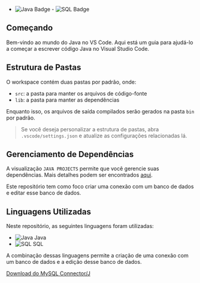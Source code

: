 - ![Java Badge](https://img.shields.io/badge/Java-%23ED8B00.svg?style=for-the-badge&logo=java&logoColor=white) - ![SQL Badge](https://img.shields.io/badge/SQL-%2300f.svg?style=for-the-badge&logo=postgresql&logoColor=white)

## Começando

Bem-vindo ao mundo do Java no VS Code. Aqui está um guia para ajudá-lo a começar a escrever código Java no Visual Studio Code.

## Estrutura de Pastas

O workspace contém duas pastas por padrão, onde:

- `src`: a pasta para manter os arquivos de código-fonte
- `lib`: a pasta para manter as dependências

Enquanto isso, os arquivos de saída compilados serão gerados na pasta `bin` por padrão.

> Se você deseja personalizar a estrutura de pastas, abra `.vscode/settings.json` e atualize as configurações relacionadas lá.

## Gerenciamento de Dependências

A visualização `JAVA PROJECTS` permite que você gerencie suas dependências. Mais detalhes podem ser encontrados [aqui](https://github.com/microsoft/vscode-java-dependency#manage-dependencies).

Este repositório tem como foco criar uma conexão com um banco de dados e editar esse banco de dados.


## Linguagens Utilizadas

Neste repositório, as seguintes linguagens foram utilizadas:

- ![Java](https://example.com/java-icon.png) Java
- ![SQL](https://example.com/sql-icon.png) SQL

A combinação dessas linguagens permite a criação de uma conexão com um banco de dados e a edição desse banco de dados.

[Download do MySQL Connector/J](https://dev.mysql.com/downloads/connector/j/)
